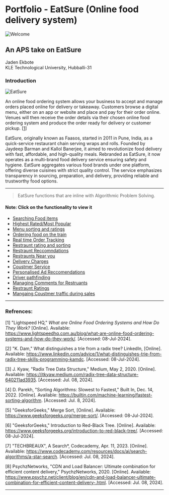 # Portfolio - EatSure (Online food delivery system)


![Welcome](https://github.com/JadenEkbote/portfolio.github.io/assets/97228905/ffc1938e-fbfb-482e-975b-2b5f57c2b495)


## An APS take on EatSure


<dt>Jaden Ekbote</dt>
<dt>KLE Technological University, Hubballi-31</dt>


### Introduction

![EatSure](https://github.com/JadenEkbote/portfolio.github.io/assets/97228905/f99267f3-cc18-4dff-8a65-09e91bf36737)


An online food ordering system allows your business to accept and manage orders placed online for delivery or takeaway. Customers browse a digital menu, either on an app or website and place and pay for their order online. Venues will then receive the order details via their chosen online food ordering system and produce the order ready for delivery or customer pickup. [[1](https://www.lightspeedhq.com.au/blog/what-are-online-food-ordering-systems-and-how-do-they-work/)]

EatSure, originally known as Faasos, started in 2011 in Pune, India, as a quick-service restaurant chain serving wraps and rolls. Founded by Jaydeep Barman and Kallol Banerjee, it aimed to revolutionize food delivery with fast, affordable, and high-quality meals. Rebranded as EatSure, it now operates as a multi-brand food delivery service ensuring safety and hygiene. EatSure aggregates various food brands under one platform, offering diverse cuisines with strict quality control. The service emphasizes transparency in sourcing, preparation, and delivery, providing reliable and trustworthy food options.


* * *
>
>
> EatSure functions that are inline with Algorithmic Problem Solving.

#### Note: Click on the functionality to view it

- [Searching Food items](./search.md)
- [Highest Rated/Most Popular](./ratings.md)
- [Menu sorting and ratings](./red_black.md)
- [Ordering food on the train](./train_orders.md)
- [Real time Order Tracking](./real_time.md)
- [Restraunt rating and sorting](./red_black.md)
- [Restraunt Reccomndations](./reccmendations.md)
- [Restraunts Near you](./near_you.md)
- [Delivery Charges](./deliverycharges.md)
- [Coustmer Service](./coustmerservice.md)
- [Personalised Ad Reccomendations](./ad_reccomendations.md)
- [Driver pathfinding](./Driver_routing.md)
- [Managing Comments for Restruants](./restrauntcomments.md)
- [Restraunt Ratings](./restaurant_ratings.md)
- [Mangaing Coustmer traffic during sales](./loadbalancing.md)


* * *

### Refrences:
[1] "Lightspeed HQ," *What are Online Food Ordering Systems and How Do They Work?* [Online]. Available: https://www.lightspeedhq.com.au/blog/what-are-online-food-ordering-systems-and-how-do-they-work/. [Accessed: 08-Jul-2024].

[2] "K. Dam," What distinguishes a trie from a radix tree? LinkedIn, [Online]. Available: https://www.linkedin.com/advice/1/what-distinguishes-trie-from-radix-tree-skills-programming-kamdc. [Accessed: 08-Jul-2024].

[3] J. Kyaw, "Radix Tree Data Structure," Medium, May 2, 2020. [Online]. Available: https://jtkyaw.medium.com/radix-tree-data-structure-640211ad3935. [Accessed: Jul. 08, 2024].

[4] D. Parekh, "Sorting Algorithms: Slowest to Fastest," Built In, Dec. 14, 2022. [Online]. Available: https://builtin.com/machine-learning/fastest-sorting-algorithm. [Accessed: Jul. 8, 2024].

[5] "GeeksforGeeks," Merge Sort, [Online]. Available: https://www.geeksforgeeks.org/merge-sort/. [Accessed: 08-Jul-2024].

[6] "GeeksforGeeks," Introduction to Red-Black Tree. [Online]. Available: https://www.geeksforgeeks.org/introduction-to-red-black-tree/. [Accessed: 08-Jul-2024].

[7] "TECHBREAUX", A Search*, Codecademy, Apr. 11, 2023. [Online]. Available: https://www.codecademy.com/resources/docs/ai/search-algorithms/a-star-search. [Accessed: Jul. 08, 2024].

[8] PsychzNetworks, "CDN and Load Balancer: Ultimate combination for efficient content delivery," PsychzNetworks, 2020. [Online]. Available: https://www.psychz.net/client/blog/en/cdn-and-load-balancer-ultimate-combination-for-efficient-content-delivery-.html. [Accessed: Jul. 08, 2024].
* * *
